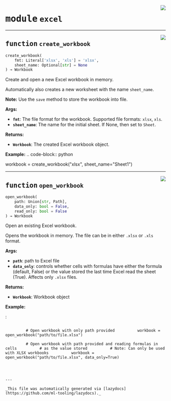 <!-- markdownlint-disable -->

<a href="https://github.com/robocorp/draft-python-framework/blob/master/libs\excel\src\robo\libs\excel\excel.py#L0"><img align="right" style="float:right;" src="https://img.shields.io/badge/-source-cccccc?style=flat-square"></a>

# <kbd>module</kbd> `excel`





---

<a href="https://github.com/robocorp/draft-python-framework/blob/master/libs\excel\src\robo\libs\excel\excel.py#L9"><img align="right" style="float:right;" src="https://img.shields.io/badge/-source-cccccc?style=flat-square"></a>

## <kbd>function</kbd> `create_workbook`

```python
create_workbook(
    fmt: Literal['xlsx', 'xls'] = 'xlsx',
    sheet_name: Optional[str] = None
) → Workbook
```

Create and open a new Excel workbook in memory. 

Automatically also creates a new worksheet with the name ``sheet_name``. 

**Note:** Use the ``save`` method to store the workbook into file. 



**Args:**
 
 - <b>`fmt`</b>:  The file format for the workbook. Supported file formats: ``xlsx``, ``xls``. 
 - <b>`sheet_name`</b>:  The name for the initial sheet. If None, then set to ``Sheet``. 



**Returns:**
 
 - <b>`Workbook`</b>:  The created Excel workbook object. 



**Example:**
 .. code-block:: python 

 workbook = create_workbook("xlsx", sheet_name="Sheet1") 


---

<a href="https://github.com/robocorp/draft-python-framework/blob/master/libs\excel\src\robo\libs\excel\excel.py#L50"><img align="right" style="float:right;" src="https://img.shields.io/badge/-source-cccccc?style=flat-square"></a>

## <kbd>function</kbd> `open_workbook`

```python
open_workbook(
    path: Union[str, Path],
    data_only: bool = False,
    read_only: bool = False
) → Workbook
```

Open an existing Excel workbook. 

Opens the workbook in memory. The file can be in either ``.xlsx`` or ``.xls`` format. 



**Args:**
 
 - <b>`path`</b>:  path to Excel file 
 - <b>`data_only`</b>:  controls whether cells with formulas have either  the formula (default, False) or the value stored the last time Excel  read the sheet (True). Affects only ``.xlsx`` files. 



**Returns:**
 
 - <b>`Workbook`</b>:  Workbook object 



**Example:**
 

:
``` 

         # Open workbook with only path provided          workbook = open_workbook("path/to/file.xlsx") 

         # Open workbook with path provided and reading formulas in cells          # as the value stored          # Note: Can only be used with XLSX workbooks          workbook = open_workbook("path/to/file.xlsx", data_only=True) 




---

_This file was automatically generated via [lazydocs](https://github.com/ml-tooling/lazydocs)._
